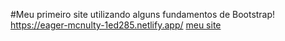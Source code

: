 #Meu primeiro site utilizando alguns fundamentos de Bootstrap!
https://eager-mcnulty-1ed285.netlify.app/
[meu site](https://user-images.githubusercontent.com/88987234/138949035-b8ed5741-eff1-4708-a47e-9857a71e5e75.png)

